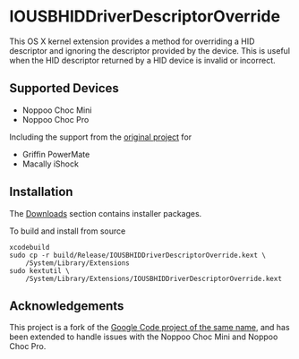<!--- -*- mode: markdown; mode: flyspell -*- -->
<!--- LocalWords: Noppoo IOUSBHIDDriverDescriptorOverride -->

IOUSBHIDDriverDescriptorOverride
================================

This OS X kernel extension provides a method for overriding a HID
descriptor and ignoring the descriptor provided by the device. This is
useful when the HID descriptor returned by a HID device is invalid or
incorrect.

Supported Devices
-----------------

 * Noppoo Choc Mini
 * Noppoo Choc Pro

Including the support from the [original project](#acknowledgements)
for

 * Griffin PowerMate
 * Macally iShock

Installation
------------

The [Downloads][] section contains installer packages.

To build and install from source

	xcodebuild
	sudo cp -r build/Release/IOUSBHIDDriverDescriptorOverride.kext \
	    /System/Library/Extensions
	sudo kextutil \
	    /System/Library/Extensions/IOUSBHIDDriverDescriptorOverride.kext

[downloads]: /thefloweringash/iousbhiddriver-descriptor-override/downloads

<a name="acknowledgements"></a> Acknowledgements
----------------

This project is a fork of the
[Google Code project of the same name][google-code-project], and has
been extended to handle issues with the Noppoo Choc Mini and Noppoo
Choc Pro.

[google-code-project]:
    http://code.google.com/p/iousbhiddriver-descriptor-override/
